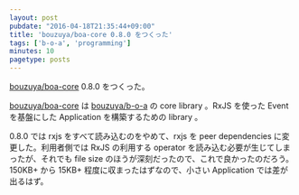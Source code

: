```yaml
---
layout: post
pubdate: "2016-04-18T21:35:44+09:00"
title: 'bouzuya/boa-core 0.8.0 をつくった'
tags: ['b-o-a', 'programming']
minutes: 10
pagetype: posts
---
```

[bouzuya/boa-core][] 0.8.0 をつくった。

[bouzuya/boa-core][] は [bouzuya/b-o-a][] の core library 。RxJS を使った Event を基盤にした Application を構築するための library 。

0.8.0 では rxjs をすべて読み込むのをやめて、rxjs を peer dependencies に変更した。利用者側では RxJS の利用する operator を読み込む必要が生じてしまったが、それでも file size のほうが深刻だったので、これで良かったのだろう。150KB+ から 15KB+ 程度に収まったはずなので、小さい Application では差が出るはず。

[bouzuya/b-o-a]: https://github.com/bouzuya/b-o-a
[bouzuya/boa-core]: https://github.com/bouzuya/boa-core
